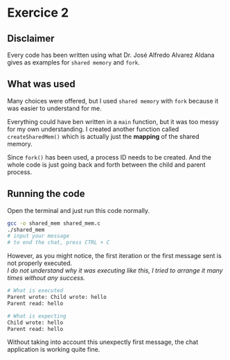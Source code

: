 # Exercice 2

## Disclaimer

Every code has been written using what Dr. José Alfredo Alvarez Aldana gives as examples for `shared memory` and `fork`.

## What was used

Many choices were offered, but I used `shared memory` with `fork` because it was easier to understand for me.

Everything could have ben written in a `main` function, but it was too messy for my own understanding. I created another function called `createSharedMem()` which is actually just the **mapping** of the shared memory.

Since `fork()` has been used, a process ID needs to be created. And the whole code is just going back and forth between the child and parent process.

## Running the code

Open the terminal and just run this code normally.

```bash
gcc -o shared_mem shared_mem.c
./shared_mem
# input your message
# to end the chat, press CTRL + C
```

However, as you might notice, the first iteration or the first message sent is not properly executed. <br> *I do not understand why it was executing like this, I tried to arrange it many times without any success.*

```python
# What is executed
Parent wrote: Child wrote: hello
Parent read: hello

# What is expecting 
Child wrote: hello
Parent read: hello
```

Without taking into account this unexpectly first message, the chat application is working quite fine.
